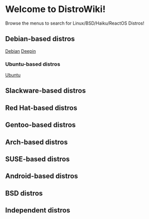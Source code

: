 # Welcome to DistroWiki!

Browse the menus to search for Linux/BSD/Haiku/ReactOS Distros!

## Debian-based distros
[Debian](debian.md)
[Deepin](deepin.md)

### Ubuntu-based distros
[Ubuntu](ubuntu.md)

## Slackware-based distros

## Red Hat-based distros

## Gentoo-based distros

## Arch-based distros

## SUSE-based distros

## Android-based distros

## BSD distros

## Independent distros
